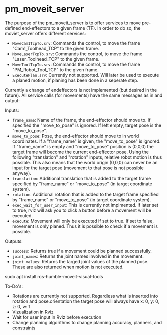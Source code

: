 # pm_moveit_server

The purpose of the pm_moveit_server is to offer services to move pre-defined end-effectors to a given frame (TF). In order to do so, the moviet_server offers different services:

* `MoveCam1TcpTo.srv`: Commands the control, to move the frame "Cam1_Toolhead_TCP" to the given frame.
* `MoveLaserTcpTo.srv`: Commands the control, to move the frame "Laser_Toolhead_TCP" to the given frame.
* `MoveToolTcpTo.srv`: Commands the control, to move the frame "PM_Robot_Tool_TCP" to the given frame.
* `ExecutePlan.srv`: Currently not supported. Will later be used to execute a planed motion, if planing has been done in a seperate step.

Currently a change of endeffectors is not implemented (but desired in the future). All service calls (for movements) have the same messages as in and output:

Inputs:
* `frame_name`: Name of the frame, the end-effector should move to. If specified the "move_to_pose" is ignored. If left empty, target pose is the "move_to_pose".
* `move_to_pose`: Pose, the end-effector should move to in world coordinates. If a "frame_name" is given, the "move_to_pose" is ignored. If "frame_name" is empty and "move_to_pose" position is (0,0,0) the target frame will become the current end-effector pose. Using the following "translation" and "rotation" inputs, relative robot motion is thus possible. This also means that the world origin (0,0,0) can never be an input for the target pose (movement to that pose is not possible anyway).
* `translation`: Additional translation that is added to the target frame specified by "frame_name" or "move_to_pose" (in target coordinate system). 
* `rotation`: Additional rotation that is added to the target frame specified by "frame_name" or "move_to_pose" (in target coordinate system). 
* `exec_wait_for_user_input`: This is currently not implmented. If later set to true, rviz will ask you to click a button before a movement will be executed.
* `execute`: Movement will only be executed if set to true. If set to false, movement is only planed. Thus it is possible to check if a movement is possible.

Outputs:
* `success`: Returns true if a movement could be planned successfully.
* `joint_names`: Returns the joint names involved in the movement.
* `joint_values`: Returns the targed joint values of the planned pose. These are also returned when motion is not executed. 

sudo apt install ros-humble-moveit-visual-tools


To-Do's:
* Rotations are currently not supported. Regardless what is inserted into rotation and pose.orientation the target pose will always have x: 0, y: 0, z: 0, w: 1.
* Vizualization in Rviz
* Wait for user input in Rviz before execution
* Change planning algorithms to change planning accuracy, planners, and constraints
